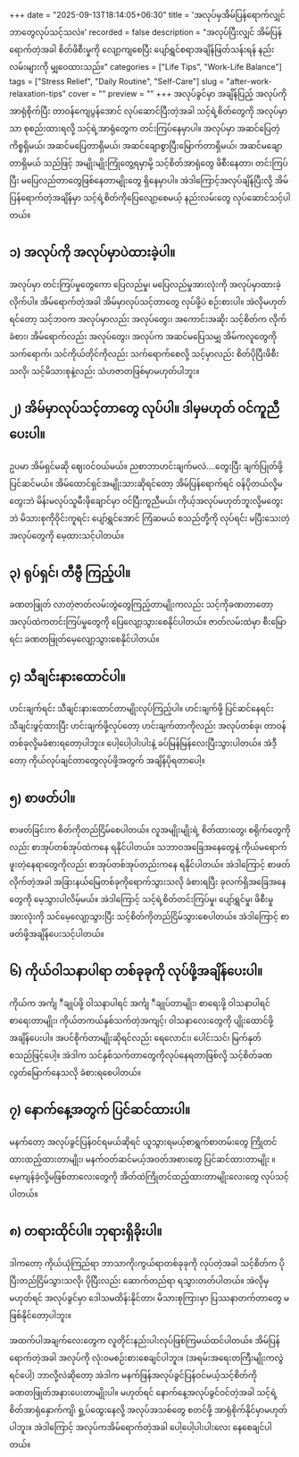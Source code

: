+++
date = "2025-09-13T18:14:05+06:30"
title = 'အလုပ်မှအိမ်ပြန်ရောက်လျှင် ဘာတွေလုပ်သင့်သလဲ။'
recorded = false
description = "အလုပ်ပြီးလျှင် အိမ်ပြန်ရောက်တဲ့အခါ စိတ်ဖိစီးမှုကို လျော့ကျစေပြီး ပျော်ရွှင်စရာအချိန်ဖြတ်သန်းရန် နည်းလမ်းများကို မျှဝေထားသည်။"
categories = ["Life Tips", "Work-Life Balance"]
tags = ["Stress Relief", "Daily Routine", "Self-Care"]
slug = "after-work-relaxation-tips"
cover = ""
preview = ""
+++
အလုပ်ခွင်မှာ အချိန်ပြည့် အလုပ်ကို အာရုံစိုက်ပြီး တာဝန်ကျေပွန်အောင် လုပ်ဆောင်ပြီးတဲ့အခါ သင့်ရဲ့စိတ်တွေကို အလုပ်မှာသာ စုစည်းထားရလို့ သင့်ရဲ့အာရုံတွေက တင်းကြပ်နေမှာပါ။ အလုပ်မှာ အဆင်ပြေတဲ့ကိစ္စရှိမယ်၊ အဆင်မပြေတာရှိမယ်၊ အဆင်ချောစွာပြီးမြောက်တာရှိမယ်၊ အဆင်မချောတာရှိမယ် သည်ဖြင့် အမျိုးမျိုးကြုံတွေ့ရမှာမို့ သင့်စိတ်အာရုံတွေ ဖိစီးနေတာ၊ တင်းကြပ်ပြီး မပြေလည်တာတွေဖြစ်နေတာမျိုးတွေ ရှိနေမှာပါ။ အဲဒါကြောင့်အလုပ်ချိန်ပြီးလို့ အိမ်ပြန်ရောက်တဲ့အချိန်မှာ သင့်ရဲ့စိတ်ကိုပြေလျော့စေမယ့် နည်းလမ်းတွေ လုပ်ဆောင်သင့်ပါတယ်။

## ၁) အလုပ်ကို အလုပ်မှာပဲထားခဲ့ပါ။
အလုပ်မှာ တင်းကြပ်မှုတွေကော ပြေလည်မှု၊ မပြေလည်မှုအားလုံးကို အလုပ်မှာထားခဲ့လိုက်ပါ။ အိမ်ရောက်တဲ့အခါ အိမ်မှာလုပ်သင့်တာတွေ လုပ်ဖို့ပဲ စဉ်းစားပါ။ အဲလိုမဟုတ်ရင်တော့ သင့်ဘဝက အလုပ်မှာလည်း အလုပ်တွေး၊ အကောင်းအဆိုး သင့်စိတ်က လိုက်ခံစား၊ အိမ်ရောက်လည်း အလုပ်တွေး၊ အလုပ်က အဆင်မပြေသမျှ အိမ်ကလူတွေကို သက်ရောက်၊ သင်ကိုယ်တိုင်ကိုလည်း သက်ရောက်စေလို့ သင့်မှာလည်း စိတ်ပိုပြီးဖိစီးသလို၊ သင့်မိသားစုနဲ့လည်း သံဟဇာတဖြစ်မှာမဟုတ်ပါဘူး။

## ၂) အိမ်မှာလုပ်သင့်တာတွေ လုပ်ပါ။ ဒါမှမဟုတ် ဝင်ကူညီပေးပါ။
ဥပမာ အိမ်ရှင်မဆို ဈေးဝင်ဝယ်မယ်။ ညစာဘာဟင်းချက်မလဲ….တွေးပြီး ချက်ပြုတ်ဖို့ပြင်ဆင်မယ်။ အိမ်ထောင်ရှင်အမျိုးသားဆိုရင်တော့ အိမ်ပြန်ရောက်ရင် ဝန်ပိုတယ်လို့မတွေးဘဲ မိန်းမလုပ်သူမီးဖိုချောင်မှာ ဝင်ပြီးကူညီမယ်၊ ကိုယ့်အလုပ်မဟုတ်ဘူးလို့မတွေးဘဲ မိသားစုကိုဝိုင်းကူရင်း ပျော်ရွှင်အောင် ကြံဆမယ် စသည်တို့ကို လုပ်ရင်း မပြီးသေးတဲ့အလုပ်တွေကို မေ့ထားသင့်ပါတယ်။

## ၃) ရုပ်ရှင်၊ တီဗွီ ကြည့်ပါ။
ခဏတဖြုတ် လာတဲ့ဇာတ်လမ်းတွဲတွေကြည့်တာမျိုးကလည်း သင့်ကိုခဏတာတော့ အလုပ်ထဲကတင်းကြပ်မှုတွေကို ပြေလျော့သွားစေနိုင်ပါတယ်။ ဇာတ်လမ်းထဲမှာ စီးမြောရင်း ခဏတဖြုတ်မေ့လျော့သွားစေနိုင်ပါတယ်။

## ၄) သီချင်းနားထောင်ပါ။
ဟင်းချက်ရင်း သီချင်းနားထောင်တာမျိုးလုပ်ကြည့်ပါ။ ဟင်းချက်ဖို့ ပြင်ဆင်နေရင်း သီချင်းဖွင့်ထားပြီး ဟင်းချက်ဖို့လုပ်တော့ ဟင်းချက်တာကိုလည်း အလုပ်တစ်ခု၊ တာဝန်တစ်ခုလို့မခံစားရတော့ပါဘူး။ ပေါ့ပေါ့ပါးပါးနဲ့ ခပ်မြန်မြန်လေးပြီးသွားပါတယ်။ အဲဒီ့တော့ ကိုယ်လုပ်ချင်တာတွေလုပ်ဖို့အတွက် အချိန်ပိုရတာပေါ့။

## ၅) စာဖတ်ပါ။
စာဖတ်ခြင်းက စိတ်ကိုတည်ငြိမ်စေပါတယ်။ လူအမျိုးမျိုးရဲ့ စိတ်ထားတွေ၊ စရိုက်တွေကိုလည်း စာအုပ်တစ်အုပ်ထဲကနေ ရနိုင်ပါတယ်။ သဘာဝအခြေအနေတွေနဲ့ ကိုယ်မရောက်ဖူးတဲ့နေရာတွေကိုလည်း စာအုပ်တစ်အုပ်တည်းကနေ ရနိုင်ပါတယ်။ အဲဒါကြောင့် စာဖတ်လိုက်တဲ့အခါ အခြားနယ်မြေတစ်ခုကိုရောက်သွားသလို ခံစားရပြီး ခုလက်ရှိအခြေအနေတွေကို မေ့သွားပါလိမ့်မယ်။ အဲဒါကြောင့် သင့်ရဲ့စိတ်တင်းကြပ်မှု၊ ပျော်ရွှင်မှု၊ ဖိစီးမှု အားလုံးကို သင်မေ့လျော့သွားပြီး သင့်စိတ်ကိုတည်ငြိမ်သွားစေပါတယ်။ အဲဒါကြောင့် စာဖတ်ဖို့အချိန်ပေးသင့်ပါတယ်။

## ၆) ကိုယ်ဝါသနာပါရာ တစ်ခုခုကို လုပ်ဖို့အချိန်ပေးပါ။
ကိုယ်က အင်္ကျ ီချုပ်ဖို့ ဝါသနာပါရင် အင်္ကျ ီချုပ်တာမျိုး၊ စာရေးဖို့ ဝါသနာပါရင် စာရေးတာမျိုး၊ ကိုယ်တကယ်နှစ်သက်တဲ့အကျင့်၊ ဝါသနာလေးတွေကို ပျိုးထောင်ဖို့ အချိန်ပေးပါ။ အပင်စိုက်တာမျိုးဆိုရင်လည်း ရေလောင်း၊ ပေါင်းသင်၊ မြက်နုတ် စသည်ဖြင့်ပေါ့။ အဲဒါက သင်နှစ်သက်တာတွေကိုလုပ်နေရတာဖြစ်လို့ သင့်စိတ်ခဏလွတ်မြောက်နေသလို ခံစားရစေပါတယ်။

## ၇) နောက်နေ့အတွက် ပြင်ဆင်ထားပါ။
မနက်တော့ အလုပ်ခွင်ပြန်ဝင်ရမယ်ဆိုရင် ယူသွားရမယ့်စာရွက်စာတမ်းတွေ ကြိုတင်ထားထည့်ထားတာမျိုး၊ မနက်ဝတ်ဆင်မယ့်အဝတ်အစားတွေ ပြင်ဆင်ထားတာမျိုး ။ မေ့ကျန်ခဲ့လို့မဖြစ်တာလေးတွေကို အိတ်ထဲကြိုတင်ထည့်ထားတာမျိုးလေးတွေ လုပ်သင့်ပါတယ်။

## ၈) တရားထိုင်ပါ။ ဘုရားရှိခိုးပါ။
ဒါကတော့ ကိုယ်ယုံကြည်ရာ ဘာသာကိုးကွယ်ရာတစ်ခုခုကို လုပ်တဲ့အခါ သင့်စိတ်က ပိုပြီးတည်ငြိမ်သွားသလို၊ ပိုပြီးလည်း ဆောက်တည်ရာ ရသွားတတ်ပါတယ်။ အဲလိုမှ မဟုတ်ရင် အလုပ်ခွင်မှာ ဒေါသမထိန်းနိုင်တာ၊ မိသားစုကြားမှာ ပြဿနာတက်တာတွေ မဖြစ်နိုင်တော့ပါဘူး။

အထက်ပါအချက်လေးတွေက လူတိုင်းနည်းပါးလုပ်ဖြစ်ကြမယ်ထင်ပါတယ်။ အိမ်ပြန်ရောက်တဲ့အခါ အလုပ်ကို လုံးဝမစဉ်းစားစေချင်ပါဘူး။ (အရမ်းအရေးတကြီးမျိုးကလွဲရင်ပေါ့) ဘာလို့လဲဆိုတော့ အဲဒါက မနက်ဖြန်အလုပ်ခွင်ပြန်ဝင်မယ့်သင့်စိတ်ကို ခဏတဖြုတ်အနားပေးတာမျိုးပါ။ မဟုတ်ရင် နောက်နေ့အလုပ်ခွင်ဝင်တဲ့အခါ သင့်ရဲ့စိတ်အာရုံနှောက်ကျိ၊ ရှု့ပ်ထွေးနေလို့ အလုပ်အသစ်တွေ စတင်ဖို့ အာရုံစိုက်နိုင်မှာမဟုတ်ပါဘူး။ အဲဒါကြောင့် အလုပ်ကအိမ်ရောက်တဲ့အခါ ပေါ့ပေါ့ပါးပါးလေး နေစေချင်ပါတယ်။